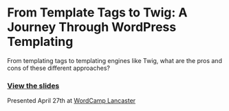 # From Template Tags to Twig: A Journey Through WordPress Templating

From templating tags to templating engines like Twig, what are the pros and cons of these different approaches?

### [View the slides](#)

Presented April 27th at [WordCamp Lancaster](https://2019.lancasterpa.wordcamp.org/session/from-template-tags-to-twig-a-journey-through-wordpress-templating/)
